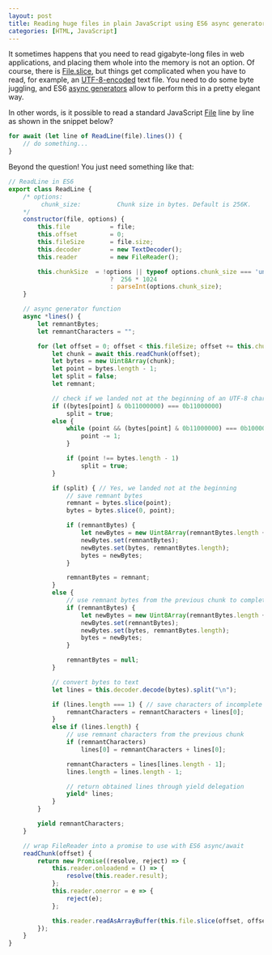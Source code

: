 ```yaml
---
layout: post
title: Reading huge files in plain JavaScript using ES6 async generators
categories: [HTML, JavaScript]
---
```


It sometimes happens that you need to read gigabyte-long files in web applications, and placing them whole 
into the memory is not an option. Of course, there is [File.slice](https://developer.mozilla.org/en-US/docs/Web/API/Blob/slice),
but things get complicated when you have to read, for example, an [UTF-8-encoded](https://en.wikipedia.org/wiki/UTF-8#History) text file. You need to do some byte 
juggling, and ES6 [async generators](https://developer.mozilla.org/en-US/docs/Web/JavaScript/Reference/Statements/for-await...of)
 allow to perform this in a pretty elegant way.

In other words, is it possible to read a standard JavaScript [File](https://developer.mozilla.org/en-US/docs/Web/API/File)
line by line as shown in the snippet below?

```javascript
for await (let line of ReadLine(file).lines()) {
    // do something...
}
```

Beyond the question! You just need something like that:

```javascript
// ReadLine in ES6
export class ReadLine {
    /* options:
         chunk_size:          Chunk size in bytes. Default is 256K.
    */
    constructor(file, options) {
        this.file           = file;
        this.offset         = 0;
        this.fileSize       = file.size;
        this.decoder        = new TextDecoder();
        this.reader         = new FileReader();

        this.chunkSize  = !options || typeof options.chunk_size === 'undefined' 
                            ?  256 * 1024 
                            : parseInt(options.chunk_size);
    }

    // async generator function 
    async *lines() {
        let remnantBytes;
        let remnantCharacters = "";

        for (let offset = 0; offset < this.fileSize; offset += this.chunkSize) {
            let chunk = await this.readChunk(offset);
            let bytes = new Uint8Array(chunk);
            let point = bytes.length - 1;
            let split = false;
            let remnant;

            // check if we landed not at the beginning of an UTF-8 character sequence
            if ((bytes[point] & 0b11000000) === 0b11000000)
                split = true;
            else {
                while (point && (bytes[point] & 0b11000000) === 0b10000000) {
                    point -= 1;
                }

                if (point !== bytes.length - 1)
                    split = true;
            }

            if (split) { // Yes, we landed not at the beginning
                // save remnant bytes
                remnant = bytes.slice(point);
                bytes = bytes.slice(0, point);

                if (remnantBytes) {
                    let newBytes = new Uint8Array(remnantBytes.length + bytes.length);
                    newBytes.set(remnantBytes);
                    newBytes.set(bytes, remnantBytes.length);
                    bytes = newBytes;
                }

                remnantBytes = remnant;
            }
            else {
                // use remnant bytes from the previous chunk to complete the line
                if (remnantBytes) {
                    let newBytes = new Uint8Array(remnantBytes.length + bytes.length);
                    newBytes.set(remnantBytes);
                    newBytes.set(bytes, remnantBytes.length);
                    bytes = newBytes;
                }

                remnantBytes = null;
            }

            // convert bytes to text
            let lines = this.decoder.decode(bytes).split("\n");

            if (lines.length === 1) { // save characters of incomplete line
                remnantCharacters = remnantCharacters + lines[0];
            }
            else if (lines.length) {
                // use remnant characters from the previous chunk
                if (remnantCharacters)
                    lines[0] = remnantCharacters + lines[0];

                remnantCharacters = lines[lines.length - 1];
                lines.length = lines.length - 1;

                // return obtained lines through yield delegation
                yield* lines;
            }
        }

        yield remnantCharacters;
    }

    // wrap FileReader into a promise to use with ES6 async/await
    readChunk(offset) {
        return new Promise((resolve, reject) => {
            this.reader.onloadend = () => {
                resolve(this.reader.result);
            };
            this.reader.onerror = e => {
                reject(e);
            };

            this.reader.readAsArrayBuffer(this.file.slice(offset, offset + this.chunkSize));
        });
    }
}

```